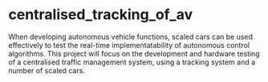 # centralised_tracking_of_av
When developing autonomous vehicle functions, scaled cars can be used effectively to test the real-time implementatability of autonomous control algorithms. This project will focus on the development and hardware testing of a centralised traffic management system, using a tracking system and a number of scaled cars.
